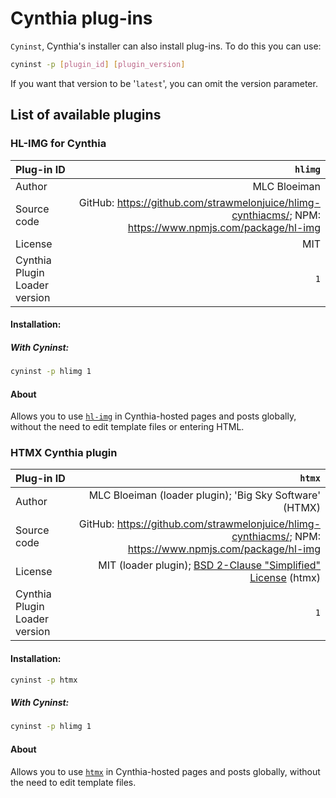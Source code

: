 # Cynthia plug-ins
`Cyninst`, Cynthia's installer can also install plug-ins. To do this you can use:

```bash
cyninst -p [plugin_id] [plugin_version]
```
If you want that version to be '`latest`', you can omit the version parameter.

## List of available plugins

### HL-IMG for Cynthia

| Plug-in ID                    |                                                      `hlimg` |
| :---------------------------- | -----------------------------------------------------------: |
| Author                        |                                                 MLC Bloeiman |
| Source code                   | GitHub: <https://github.com/strawmelonjuice/hlimg-cynthiacms/>; NPM: <https://www.npmjs.com/package/hl-img> |
| License                       |                                                          MIT |
| Cynthia Plugin Loader version |                                                          `1` |

#### Installation: 

##### With Cyninst:

```bash
cyninst -p hlimg 1
```

#### About

Allows you to use [`hl-img`](https://www.npmjs.com/package/hl-img?activeTab=readme) in Cynthia-hosted pages and posts globally, without the need to edit template files or entering HTML.


### HTMX Cynthia plugin

| Plug-in ID                    |                                                      `htmx` |
| :---------------------------- | -----------------------------------------------------------: |
| Author                        |                                                 MLC Bloeiman (loader plugin); 'Big Sky Software' (HTMX)|
| Source code                   | GitHub: <https://github.com/strawmelonjuice/hlimg-cynthiacms/>; NPM: <https://www.npmjs.com/package/hl-img> |
| License                       |                                                           MIT (loader plugin); [BSD 2-Clause "Simplified" License](https://github.com/bigskysoftware/htmx/blob/master/LICENSE) (htmx)|
| Cynthia Plugin Loader version |                                                          `1` |

#### Installation: 

```bash
cyninst -p htmx
```

##### With Cyninst:

```bash
cyninst -p hlimg 1
```

#### About

Allows you to use [`htmx`](https://htmx.org/) in Cynthia-hosted pages and posts globally, without the need to edit template files.
